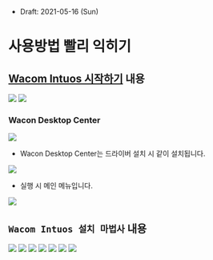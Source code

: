 * Draft: 2021-05-16 (Sun)

# 사용방법 빨리 익히기

## [Wacom Intuos 시작하기](https://www.wacom.com/ko-kr/getting-started/wacom-intuos) 내용

<img src='images/wacom_intuos-getting_started-how_to_use_it.png'>

<img src='images/wacom_intuos-getting_started-overview.png'>

### Wacon Desktop Center
<img src='images/wacom_intuos-getting_started-wacom_desktop_center.png'>

* Wacon Desktop Center는 드라이버 설치 시 같이 설치됩니다.

<img src='images/wacom_intuos-getting_started-wacom_desktop_center-win10.png'>

* 실행 시 메인 메뉴입니다.

<img src='images/wacom_intuos-wacom_desktop_center-win10-main.png'>


## `Wacom Intuos 설치 마법사` 내용
<img src='images/watcom_intuos-installation_wizard-1.png'>

<img src='images/watcom_intuos-installation_wizard-2.png'>

<img src='images/watcom_intuos-installation_wizard-3.png'>

<img src='images/watcom_intuos-installation_wizard-4.png'>

<img src='images/watcom_intuos-installation_wizard-5.png'>

<img src='images/watcom_intuos-installation_wizard-6.png'>

<img src='images/watcom_intuos-installation_wizard-7.png'>
